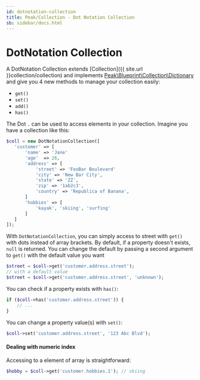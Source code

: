 ```yaml
---
id: dotnotation-collection
title: Peak/Collection - Dot Notation Collection
sb: sidebar/docs.html
---
```


# DotNotation Collection

A DotNotation Collection extends [Collection]({{ site.url }}collection/collection) and implements [Peak\Blueprint\Collection\Dictionary](https://github.com/peakphp/framework/blob/master/src/Blueprint/Collection/Dictionary.php) and give you 4 new methods to manage your collection easily:
 - ``get()``
 - ``set()``
 - ``add()``
 - ``has()``
 
 The Dot ``.`` can be used to access elements in your collection. Imagine you have a collection like this:
 
 ```php
 $coll = new DotNotationCollection([
    'customer' => [
        'name' => 'Jane'
        'age'  => 26,
        'address' => [
            'street' => 'FooBar Boulevard'
            'city' => 'New Bar City',
            'state' => 'ZZ',
            'zip' => '1ab2c3',
            'country' => 'Republica of Banana',
        ]
        'hobbies' => [
            'kayak', 'skiing', 'surfing'
        ]
    ]
 ]);
 ```
 
With ``DotNotationCollection``, you can simply access to street with ``get()`` with dots instead of array brackets. By default, if a property doesn't exists, ``null`` is returned. You can change the default by passing a second argument to ``get()`` with the default value you want 
```php
$street = $coll->get('customer.address.street');
// with a default value
$street = $coll->get('customer.address.street', 'unknown');
```

You can check if a property exists with ``has()``:
```php
if ($coll->has('customer.address.street')) {
    // ...
}
```

You can change a property value(s) with ``set()``:
```php
$coll->set('customer.address.street', '123 Abc Blvd');
```

#### Dealing with numeric index

Accessing to a element of array is straightforward:
```php
$hobby = $coll->get('customer.hobbies.1'); // skiing
```
